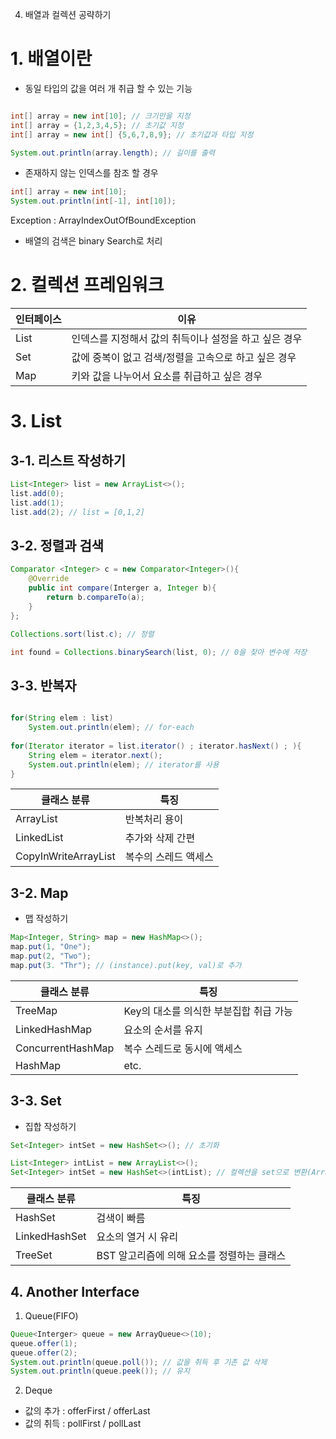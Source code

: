 4. 배열과 컬렉션 공략하기

# 1. 배열이란

- 동일 타입의 값을 여러 개 취급 할 수 있는 기능

```java

int[] array = new int[10]; // 크기만을 지정
int[] array = {1,2,3,4,5}; // 초기값 지정
int[] array = new int[] {5,6,7,8,9}; // 초기값과 타입 지정

System.out.println(array.length); // 길이를 출력
```

- 존재하지 않는 인덱스를 참조 할 경우

```java
int[] array = new int[10];
System.out.println(int[-1], int[10]);
```
Exception : ArrayIndexOutOfBoundException

- 배열의 검색은 binary Search로 처리

# 2. 컬렉션 프레임워크

|인터페이스|이유|
|-|-|
|List|인덱스를 지정해서 값의 취득이나 설정을 하고 싶은 경우|
|Set|값에 중복이 없고 검색/정렬을 고속으로 하고 싶은 경우|
|Map|키와 값을 나누어서 요소를 취급하고 싶은 경우|

# 3. List

## 3-1. 리스트 작성하기

```java
List<Integer> list = new ArrayList<>();
list.add(0);
list.add(1);
list.add(2); // list = [0,1,2]
```

## 3-2. 정렬과 검색

```java
Comparator <Integer> c = new Comparator<Integer>(){
	@Override
	public int compare(Interger a, Integer b){
		return b.compareTo(a);
	}
};

Collections.sort(list.c); // 정렬

int found = Collections.binarySearch(list, 0); // 0을 찾아 변수에 저장
```

## 3-3. 반복자

```java

for(String elem : list)
	System.out.println(elem); // for-each
	
for(Iterator iterator = list.iterator() ; iterator.hasNext() ; ){
	String elem = iterator.next();
	System.out.println(elem); // iterator를 사용
}
```

|클래스 분류|특징|
|-|-|
|ArrayList|반복처리 용이|
|LinkedList|추가와 삭제 간편|
|CopyInWriteArrayList|복수의 스레드 액세스|

## 3-2. Map

- 맵 작성하기
```java
Map<Integer, String> map = new HashMap<>();
map.put(1, "One");
map.put(2, "Two");
map.put(3. "Thr"); // (instance).put(key, val)로 추가
```

|클래스 분류|특징|
|-|-|
|TreeMap|Key의 대소를 의식한 부분집합 취급 가능|
|LinkedHashMap|요소의 순서를 유지|
|ConcurrentHashMap|복수 스레드로 동시에 액세스|
|HashMap|etc.|

## 3-3. Set

- 집합 작성하기
```java
Set<Integer> intSet = new HashSet<>(); // 초기화

List<Integer> intList = new ArrayList<>();
Set<Integer> intSet = new HashSet<>(intList); // 컬렉션을 set으로 변환(Array -> List -> Set)
```

|클래스 분류|특징|
|-|-|
|HashSet|검색이 빠름|
|LinkedHashSet|요소의 열거 시 유리|
|TreeSet|BST 알고리즘에 의해 요소를 정렬하는 클래스|

## 4. Another Interface

1. Queue(FIFO)

```java
Queue<Interger> queue = new ArrayQueue<>(10);
queue.offer(1);
queue.offer(2);
System.out.println(queue.poll()); // 값을 취득 후 기존 값 삭제
System.out.println(queue.peek()); // 유지
```

2. Deque

- 값의 추가 : offerFirst / offerLast
- 값의 취득 : pollFirst / pollLast
